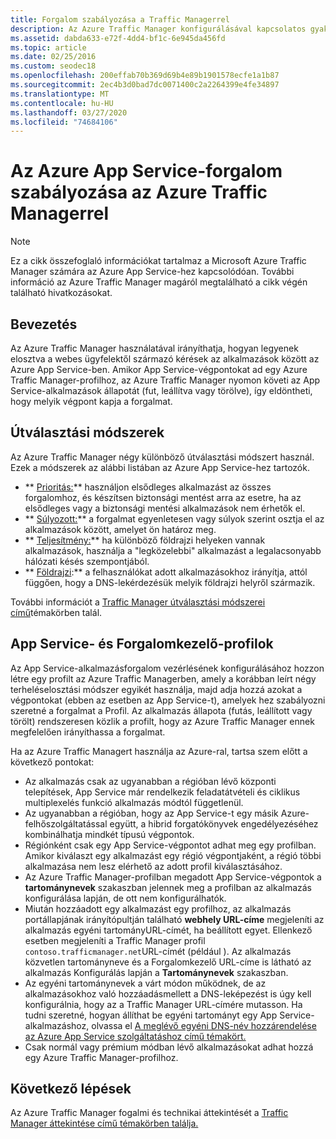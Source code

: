 ```yaml
---
title: Forgalom szabályozása a Traffic Managerrel
description: Az Azure Traffic Manager konfigurálásával kapcsolatos gyakorlati tanácsok, amikor integrálja az Azure App Service szolgáltatással.
ms.assetid: dabda633-e72f-4dd4-bf1c-6e945da456fd
ms.topic: article
ms.date: 02/25/2016
ms.custom: seodec18
ms.openlocfilehash: 200effab70b369d69b4e89b1901578ecfe1a1b87
ms.sourcegitcommit: 2ec4b3d0bad7dc0071400c2a2264399e4fe34897
ms.translationtype: MT
ms.contentlocale: hu-HU
ms.lasthandoff: 03/27/2020
ms.locfileid: "74684106"
---
```

# <a name="controlling-azure-app-service-traffic-with-azure-traffic-manager"></a>Az Azure App Service-forgalom szabályozása az Azure Traffic Managerrel
> [!NOTE]
> Ez a cikk összefoglaló információkat tartalmaz a Microsoft Azure Traffic Manager számára az Azure App Service-hez kapcsolódóan. További információ az Azure Traffic Manager magáról megtalálható a cikk végén található hivatkozásokat.
> 
> 

## <a name="introduction"></a>Bevezetés
Az Azure Traffic Manager használatával irányíthatja, hogyan legyenek elosztva a webes ügyfelektől származó kérések az alkalmazások között az Azure App Service-ben. Amikor App Service-végpontokat ad egy Azure Traffic Manager-profilhoz, az Azure Traffic Manager nyomon követi az App Service-alkalmazások állapotát (fut, leállítva vagy törölve), így eldöntheti, hogy melyik végpont kapja a forgalmat.

## <a name="routing-methods"></a>Útválasztási módszerek
Az Azure Traffic Manager négy különböző útválasztási módszert használ. Ezek a módszerek az alábbi listában az Azure App Service-hez tartozók.

* ** [Prioritás:](../traffic-manager/traffic-manager-routing-methods.md#priority-traffic-routing-method)** használjon elsődleges alkalmazást az összes forgalomhoz, és készítsen biztonsági mentést arra az esetre, ha az elsődleges vagy a biztonsági mentési alkalmazások nem érhetők el.
* ** [Súlyozott:](../traffic-manager/traffic-manager-routing-methods.md#weighted)** a forgalmat egyenletesen vagy súlyok szerint osztja el az alkalmazások között, amelyet ön határoz meg.
* ** [Teljesítmény:](../traffic-manager/traffic-manager-routing-methods.md#performance)** ha különböző földrajzi helyeken vannak alkalmazások, használja a "legközelebbi" alkalmazást a legalacsonyabb hálózati késés szempontjából.
* ** [Földrajzi](../traffic-manager/traffic-manager-routing-methods.md#geographic):** a felhasználókat adott alkalmazásokhoz irányítja, attól függően, hogy a DNS-lekérdezésük melyik földrajzi helyről származik. 

További információt a [Traffic Manager útválasztási módszerei című](../traffic-manager/traffic-manager-routing-methods.md)témakörben talál.

## <a name="app-service-and-traffic-manager-profiles"></a>App Service- és Forgalomkezelő-profilok
Az App Service-alkalmazásforgalom vezérlésének konfigurálásához hozzon létre egy profilt az Azure Traffic Managerben, amely a korábban leírt négy terheléselosztási módszer egyikét használja, majd adja hozzá azokat a végpontokat (ebben az esetben az App Service-t), amelyek hez szabályozni szeretné a forgalmat a Profil. Az alkalmazás állapota (futás, leállított vagy törölt) rendszeresen közlik a profilt, hogy az Azure Traffic Manager ennek megfelelően irányíthassa a forgalmat.

Ha az Azure Traffic Managert használja az Azure-ral, tartsa szem előtt a következő pontokat:

* Az alkalmazás csak az ugyanabban a régióban lévő központi telepítések, App Service már rendelkezik feladatátvételi és ciklikus multiplexelés funkció alkalmazás módtól függetlenül.
* Az ugyanabban a régióban, hogy az App Service-t egy másik Azure-felhőszolgáltatással együtt, a hibrid forgatókönyvek engedélyezéséhez kombinálhatja mindkét típusú végpontok.
* Régiónként csak egy App Service-végpontot adhat meg egy profilban. Amikor kiválaszt egy alkalmazást egy régió végpontjaként, a régió többi alkalmazása nem lesz elérhető az adott profil kiválasztásához.
* Az Azure Traffic Manager-profilban megadott App Service-végpontok a **tartománynevek** szakaszban jelennek meg a profilban az alkalmazás konfigurálása lapján, de ott nem konfigurálhatók.
* Miután hozzáadott egy alkalmazást egy profilhoz, az alkalmazás portállapjának irányítópultján található **webhely URL-címe** megjeleníti az alkalmazás egyéni tartományURL-címét, ha beállított egyet. Ellenkező esetben megjeleníti a Traffic Manager profil `contoso.trafficmanager.net`URL-címét (például ). Az alkalmazás közvetlen tartományneve és a Forgalomkezelő URL-címe is látható az alkalmazás Konfigurálás lapján a **Tartománynevek** szakaszban.
* Az egyéni tartománynevek a várt módon működnek, de az alkalmazásokhoz való hozzáadásmellett a DNS-leképezést is úgy kell konfigurálnia, hogy az a Traffic Manager URL-címére mutasson. Ha tudni szeretné, hogyan állíthat be egyéni tartományt egy App Service-alkalmazáshoz, olvassa el [A meglévő egyéni DNS-név hozzárendelése az Azure App Service szolgáltatáshoz című témakört.](app-service-web-tutorial-custom-domain.md)
* Csak normál vagy prémium módban lévő alkalmazásokat adhat hozzá egy Azure Traffic Manager-profilhoz.

## <a name="next-steps"></a>Következő lépések
Az Azure Traffic Manager fogalmi és technikai áttekintését a [Traffic Manager áttekintése című témakörben találja.](../traffic-manager/traffic-manager-overview.md)



